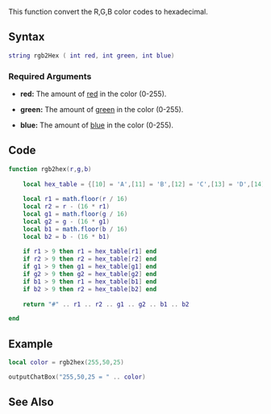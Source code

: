 This function convert the R,G,B color codes to hexadecimal.

Syntax
------

``` lua
string rgb2Hex ( int red, int green, int blue)
```

### Required Arguments

-   **red:** The amount of [red](http://en.wikipedia.org/wiki/RGBA_color_space) in the color (0-255).

<!-- -->

-   **green:** The amount of [green](http://en.wikipedia.org/wiki/RGBA_color_space) in the color (0-255).

<!-- -->

-   **blue:** The amount of [blue](http://en.wikipedia.org/wiki/RGBA_color_space) in the color (0-255).

Code
----

``` lua
function rgb2hex(r,g,b)
    
    local hex_table = {[10] = 'A',[11] = 'B',[12] = 'C',[13] = 'D',[14] = 'E',[15] = 'F'}
    
    local r1 = math.floor(r / 16)
    local r2 = r - (16 * r1)
    local g1 = math.floor(g / 16)
    local g2 = g - (16 * g1)
    local b1 = math.floor(b / 16)
    local b2 = b - (16 * b1)
    
    if r1 > 9 then r1 = hex_table[r1] end
    if r2 > 9 then r2 = hex_table[r2] end
    if g1 > 9 then g1 = hex_table[g1] end
    if g2 > 9 then g2 = hex_table[g2] end
    if b1 > 9 then r1 = hex_table[b1] end
    if b2 > 9 then r2 = hex_table[b2] end
    
    return "#" .. r1 .. r2 .. g1 .. g2 .. b1 .. b2

end
```

Example
-------

``` lua
local color = rgb2hex(255,50,25)

outputChatBox("255,50,25 = " .. color)
```

See Also
--------
